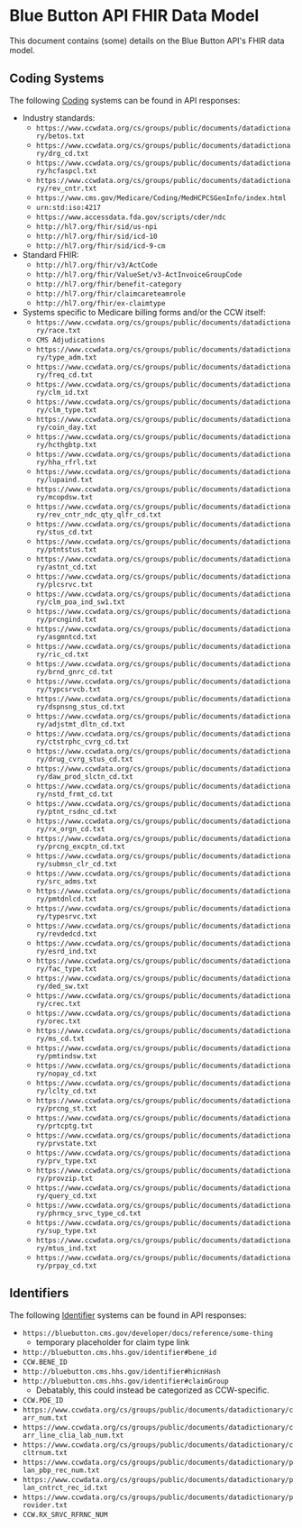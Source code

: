 # Blue Button API FHIR Data Model

This document contains (some) details on the Blue Button API's FHIR data model.

## Coding Systems

The following [Coding](http://www.hl7.org/implement/standards/fhir/datatypes.html#coding) systems can be found in API responses:

* Industry standards:
    * `https://www.ccwdata.org/cs/groups/public/documents/datadictionary/betos.txt`
    * `https://www.ccwdata.org/cs/groups/public/documents/datadictionary/drg_cd.txt`
    * `https://www.ccwdata.org/cs/groups/public/documents/datadictionary/hcfaspcl.txt`
    * `https://www.ccwdata.org/cs/groups/public/documents/datadictionary/rev_cntr.txt`
    * `https://www.cms.gov/Medicare/Coding/MedHCPCSGenInfo/index.html`
    * `urn:std:iso:4217`
    * `https://www.accessdata.fda.gov/scripts/cder/ndc`
    * `http://hl7.org/fhir/sid/us-npi`
    * `http://hl7.org/fhir/sid/icd-10`
    * `http://hl7.org/fhir/sid/icd-9-cm`
* Standard FHIR:
    * `http://hl7.org/fhir/v3/ActCode`
    * `http://hl7.org/fhir/ValueSet/v3-ActInvoiceGroupCode`
    * `http://hl7.org/fhir/benefit-category`
    * `http://hl7.org/fhir/claimcareteamrole`
    * `http://hl7.org/fhir/ex-claimtype`
* Systems specific to Medicare billing forms and/or the CCW itself:
    * `https://www.ccwdata.org/cs/groups/public/documents/datadictionary/race.txt`
    * `CMS Adjudications`
    * `https://www.ccwdata.org/cs/groups/public/documents/datadictionary/type_adm.txt`
    * `https://www.ccwdata.org/cs/groups/public/documents/datadictionary/freq_cd.txt`
    * `https://www.ccwdata.org/cs/groups/public/documents/datadictionary/clm_id.txt`
    * `https://www.ccwdata.org/cs/groups/public/documents/datadictionary/clm_type.txt`
    * `https://www.ccwdata.org/cs/groups/public/documents/datadictionary/coin_day.txt`
    * `https://www.ccwdata.org/cs/groups/public/documents/datadictionary/hcthgbtp.txt`
    * `https://www.ccwdata.org/cs/groups/public/documents/datadictionary/hha_rfrl.txt`
    * `https://www.ccwdata.org/cs/groups/public/documents/datadictionary/lupaind.txt`
    * `https://www.ccwdata.org/cs/groups/public/documents/datadictionary/mcopdsw.txt`
    * `https://www.ccwdata.org/cs/groups/public/documents/datadictionary/rev_cntr_ndc_qty_qlfr_cd.txt`
    * `https://www.ccwdata.org/cs/groups/public/documents/datadictionary/stus_cd.txt`
    * `https://www.ccwdata.org/cs/groups/public/documents/datadictionary/ptntstus.txt`
    * `https://www.ccwdata.org/cs/groups/public/documents/datadictionary/astnt_cd.txt`
    * `https://www.ccwdata.org/cs/groups/public/documents/datadictionary/plcsrvc.txt`
    * `https://www.ccwdata.org/cs/groups/public/documents/datadictionary/clm_poa_ind_sw1.txt`
    * `https://www.ccwdata.org/cs/groups/public/documents/datadictionary/prcngind.txt`
    * `https://www.ccwdata.org/cs/groups/public/documents/datadictionary/asgmntcd.txt`
    * `https://www.ccwdata.org/cs/groups/public/documents/datadictionary/ric_cd.txt`
    * `https://www.ccwdata.org/cs/groups/public/documents/datadictionary/brnd_gnrc_cd.txt`
    * `https://www.ccwdata.org/cs/groups/public/documents/datadictionary/typcsrvcb.txt`
    * `https://www.ccwdata.org/cs/groups/public/documents/datadictionary/dspnsng_stus_cd.txt`
    * `https://www.ccwdata.org/cs/groups/public/documents/datadictionary/adjstmt_dltn_cd.txt`
    * `https://www.ccwdata.org/cs/groups/public/documents/datadictionary/ctstrphc_cvrg_cd.txt`
    * `https://www.ccwdata.org/cs/groups/public/documents/datadictionary/drug_cvrg_stus_cd.txt`
    * `https://www.ccwdata.org/cs/groups/public/documents/datadictionary/daw_prod_slctn_cd.txt`
    * `https://www.ccwdata.org/cs/groups/public/documents/datadictionary/nstd_frmt_cd.txt`
    * `https://www.ccwdata.org/cs/groups/public/documents/datadictionary/ptnt_rsdnc_cd.txt`
    * `https://www.ccwdata.org/cs/groups/public/documents/datadictionary/rx_orgn_cd.txt`
    * `https://www.ccwdata.org/cs/groups/public/documents/datadictionary/prcng_excptn_cd.txt`
    * `https://www.ccwdata.org/cs/groups/public/documents/datadictionary/submsn_clr_cd.txt`
    * `https://www.ccwdata.org/cs/groups/public/documents/datadictionary/src_adms.txt`
    * `https://www.ccwdata.org/cs/groups/public/documents/datadictionary/pmtdnlcd.txt`
    * `https://www.ccwdata.org/cs/groups/public/documents/datadictionary/typesrvc.txt`
    * `https://www.ccwdata.org/cs/groups/public/documents/datadictionary/revdedcd.txt`
    * `https://www.ccwdata.org/cs/groups/public/documents/datadictionary/esrd_ind.txt`
    * `https://www.ccwdata.org/cs/groups/public/documents/datadictionary/fac_type.txt`
    * `https://www.ccwdata.org/cs/groups/public/documents/datadictionary/ded_sw.txt`
    * `https://www.ccwdata.org/cs/groups/public/documents/datadictionary/crec.txt`
    * `https://www.ccwdata.org/cs/groups/public/documents/datadictionary/orec.txt`
    * `https://www.ccwdata.org/cs/groups/public/documents/datadictionary/ms_cd.txt`
    * `https://www.ccwdata.org/cs/groups/public/documents/datadictionary/pmtindsw.txt`
    * `https://www.ccwdata.org/cs/groups/public/documents/datadictionary/nopay_cd.txt`
    * `https://www.ccwdata.org/cs/groups/public/documents/datadictionary/lclty_cd.txt`
    * `https://www.ccwdata.org/cs/groups/public/documents/datadictionary/prcng_st.txt`
    * `https://www.ccwdata.org/cs/groups/public/documents/datadictionary/prtcptg.txt`
    * `https://www.ccwdata.org/cs/groups/public/documents/datadictionary/prvstate.txt`
    * `https://www.ccwdata.org/cs/groups/public/documents/datadictionary/prv_type.txt`
    * `https://www.ccwdata.org/cs/groups/public/documents/datadictionary/provzip.txt`
    * `https://www.ccwdata.org/cs/groups/public/documents/datadictionary/query_cd.txt`
    * `https://www.ccwdata.org/cs/groups/public/documents/datadictionary/phrmcy_srvc_type_cd.txt`
    * `https://www.ccwdata.org/cs/groups/public/documents/datadictionary/sup_type.txt`
    * `https://www.ccwdata.org/cs/groups/public/documents/datadictionary/mtus_ind.txt`
    * `https://www.ccwdata.org/cs/groups/public/documents/datadictionary/prpay_cd.txt`

## Identifiers

The following [Identifier](http://hl7.org/fhir/STU3/datatypes.html#identifier) systems can be found in API responses:

* `https://bluebutton.cms.gov/developer/docs/reference/some-thing` 
	* temporary placeholder for claim type link
* `http://bluebutton.cms.hhs.gov/identifier#bene_id`
* `CCW.BENE_ID`
* `http://bluebutton.cms.hhs.gov/identifier#hicnHash`
* `http://bluebutton.cms.hhs.gov/identifier#claimGroup`
    * Debatably, this could instead be categorized as CCW-specific.
* `CCW.PDE_ID`
* `https://www.ccwdata.org/cs/groups/public/documents/datadictionary/carr_num.txt`
* `https://www.ccwdata.org/cs/groups/public/documents/datadictionary/carr_line_clia_lab_num.txt`
* `https://www.ccwdata.org/cs/groups/public/documents/datadictionary/ccltrnum.txt`
* `https://www.ccwdata.org/cs/groups/public/documents/datadictionary/plan_pbp_rec_num.txt`
* `https://www.ccwdata.org/cs/groups/public/documents/datadictionary/plan_cntrct_rec_id.txt`
* `https://www.ccwdata.org/cs/groups/public/documents/datadictionary/provider.txt`
* `CCW.RX_SRVC_RFRNC_NUM`